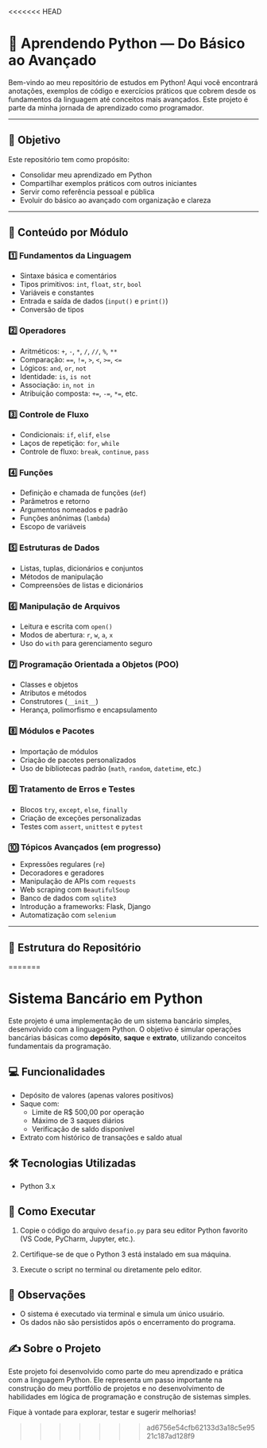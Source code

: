 <<<<<<< HEAD
# 🐍 Aprendendo Python — Do Básico ao Avançado

Bem-vindo ao meu repositório de estudos em Python! Aqui você encontrará anotações, exemplos de código e exercícios práticos que cobrem desde os fundamentos da linguagem até conceitos mais avançados. Este projeto é parte da minha jornada de aprendizado como programador.

---

## 📌 Objetivo

Este repositório tem como propósito:

- Consolidar meu aprendizado em Python
- Compartilhar exemplos práticos com outros iniciantes
- Servir como referência pessoal e pública
- Evoluir do básico ao avançado com organização e clareza

---

## 🧠 Conteúdo por Módulo

### 1️⃣ Fundamentos da Linguagem
- Sintaxe básica e comentários
- Tipos primitivos: `int`, `float`, `str`, `bool`
- Variáveis e constantes
- Entrada e saída de dados (`input()` e `print()`)
- Conversão de tipos

### 2️⃣ Operadores
- Aritméticos: `+`, `-`, `*`, `/`, `//`, `%`, `**`
- Comparação: `==`, `!=`, `>`, `<`, `>=`, `<=`
- Lógicos: `and`, `or`, `not`
- Identidade: `is`, `is not`
- Associação: `in`, `not in`
- Atribuição composta: `+=`, `-=`, `*=`, etc.

### 3️⃣ Controle de Fluxo
- Condicionais: `if`, `elif`, `else`
- Laços de repetição: `for`, `while`
- Controle de fluxo: `break`, `continue`, `pass`

### 4️⃣ Funções
- Definição e chamada de funções (`def`)
- Parâmetros e retorno
- Argumentos nomeados e padrão
- Funções anônimas (`lambda`)
- Escopo de variáveis

### 5️⃣ Estruturas de Dados
- Listas, tuplas, dicionários e conjuntos
- Métodos de manipulação
- Compreensões de listas e dicionários

### 6️⃣ Manipulação de Arquivos
- Leitura e escrita com `open()`
- Modos de abertura: `r`, `w`, `a`, `x`
- Uso do `with` para gerenciamento seguro

### 7️⃣ Programação Orientada a Objetos (POO)
- Classes e objetos
- Atributos e métodos
- Construtores (`__init__`)
- Herança, polimorfismo e encapsulamento

### 8️⃣ Módulos e Pacotes
- Importação de módulos
- Criação de pacotes personalizados
- Uso de bibliotecas padrão (`math`, `random`, `datetime`, etc.)

### 9️⃣ Tratamento de Erros e Testes
- Blocos `try`, `except`, `else`, `finally`
- Criação de exceções personalizadas
- Testes com `assert`, `unittest` e `pytest`

### 🔟 Tópicos Avançados (em progresso)
- Expressões regulares (`re`)
- Decoradores e geradores
- Manipulação de APIs com `requests`
- Web scraping com `BeautifulSoup`
- Banco de dados com `sqlite3`
- Introdução a frameworks: Flask, Django
- Automatização com `selenium`

---

## 📁 Estrutura do Repositório

=======
# Sistema Bancário em Python

Este projeto é uma implementação de um sistema bancário simples, desenvolvido com a linguagem Python. O objetivo é simular operações bancárias básicas como **depósito**, **saque** e **extrato**, utilizando conceitos fundamentais da programação.

## 💻 Funcionalidades

- Depósito de valores (apenas valores positivos)
- Saque com:
  - Limite de R$ 500,00 por operação
  - Máximo de 3 saques diários
  - Verificação de saldo disponível
- Extrato com histórico de transações e saldo atual

## 🛠 Tecnologias Utilizadas

- Python 3.x

## 🚀 Como Executar

1. Copie o código do arquivo `desafio.py` para seu editor Python favorito (VS Code, PyCharm, Jupyter, etc.).

2. Certifique-se de que o Python 3 está instalado em sua máquina.

3. Execute o script no terminal ou diretamente pelo editor.

## 📌 Observações

- O sistema é executado via terminal e simula um único usuário.
- Os dados não são persistidos após o encerramento do programa.

## ✍️ Sobre o Projeto

Este projeto foi desenvolvido como parte do meu aprendizado e prática com a linguagem Python. Ele representa um passo importante na construção do meu portfólio de projetos e no desenvolvimento de habilidades em lógica de programação e construção de sistemas simples.

Fique à vontade para explorar, testar e sugerir melhorias!
>>>>>>> ad6756e54cfb62133d3a18c5e9521c187ad128f9
